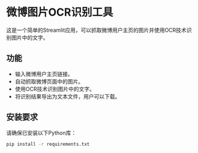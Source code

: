 # 微博图片OCR识别工具

这是一个简单的Streamlit应用，可以抓取微博用户主页的图片并使用OCR技术识别图片中的文字。

## 功能

- 输入微博用户主页链接。
- 自动抓取微博页面中的图片。
- 使用OCR技术识别图片中的文字。
- 将识别结果导出为文本文件，用户可以下载。

## 安装要求

请确保已安装以下Python库：
```bash
pip install -r requirements.txt
